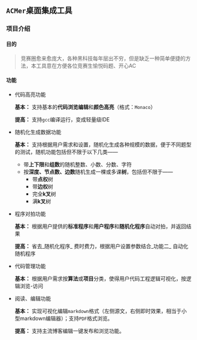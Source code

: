 ## `ACMer`桌面集成工具

### 项目介绍

#### 目的

> 竞赛圈愈来愈庞大，各种黑科技每年层出不穷，但是缺乏一种简单便捷的方法，本工具意在方便各位竞赛生愉悦码题、开心AC

#### 功能

- 代码高亮功能

  **基本：** 支持基本的**代码浏览编辑**和**颜色高亮**（格式：`Monaco`）

  **提高：** 支持`gcc`编译运行，变成轻量级IDE

- 随机化生成数据功能

  **基本：** 支持根据用户需求和设置，随机化生成各种规模的数据，便于不同题型的测试，随机功能包括但不限于以下几类——

  - 带**上下限**和**组数**的随机整数、小数、分数、字符
  - 按**深度、节点数、边数**随机生成一棵或多课**树**，包括但不限于——
    - 带**点权**树
    - 带**边权**树
    - 完全**k叉**树
    - 满**k叉**树

- 程序对拍功能

  **基本：** 根据用户提供的**标准程序**和**用户程序**和**随机化程序**自动对拍，并返回结果

  **提高：** 省去_随机化程序_ 费时费力，根据用户设置参数结合_功能二_ 自动化随机程序

- 代码管理功能

  **基本：** 根据用户需求按**算法**或**项目**分类，使得用户代码工程逻辑可视化，按逻辑浏览-访问

- 阅读、编辑功能

  **基本：** 实现可视化编辑`markdown`格式（左侧源文，右侧即时效果，相当于小型markdown编辑器）；支持`PDF`格式浏览。

  **提高：** 支持主流博客编辑一键发布和浏览功能。
